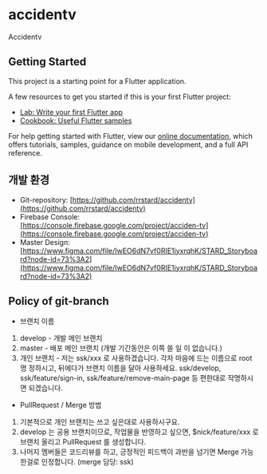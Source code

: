# accidentv

Accidentv

## Getting Started

This project is a starting point for a Flutter application.

A few resources to get you started if this is your first Flutter project:

- [Lab: Write your first Flutter app](https://flutter.dev/docs/get-started/codelab)
- [Cookbook: Useful Flutter samples](https://flutter.dev/docs/cookbook)

For help getting started with Flutter, view our
[online documentation](https://flutter.dev/docs), which offers tutorials,
samples, guidance on mobile development, and a full API reference.

## 개발 환경
- Git-repository: [https://github.com/rrstard/accidentv](https://github.com/rrstard/accidentv)
- Firebase Console: [https://console.firebase.google.com/project/acciden-tv](https://console.firebase.google.com/project/acciden-tv)
- Master Design: [https://www.figma.com/file/IwEO6dN7vf0RIE1iyxrqhK/STARD_Storyboard?node-id=73%3A2](https://www.figma.com/file/IwEO6dN7vf0RIE1iyxrqhK/STARD_Storyboard?node-id=73%3A2)

## Policy of git-branch 
- 브랜치 이름
1. develop - 개발 메인 브랜치
1. master - 배포 메인 브랜치 (개발 기간동안은 이쪽 쓸 일 이 없습니다.)
1. 개인 브랜치 - 저는 ssk/xxx 로 사용하겠습니다. 각자 마음에 드는 이름으로 root 명 정하시고, 뒤에다가 브랜치 이름을 달아 사용하세요.
ssk/develop, ssk/feature/sign-in, ssk/feature/remove-main-page 등 편한대로 작명하시면 되겠습니다.

- PullRequest / Merge 방법
1. 기본적으로 개인 브랜치는 쓰고 싶은대로 사용하시구요.
1. develop 는 공용 브랜치이므로, 작업물을 반영하고 싶으면, $nick/feature/xxx 로 브랜치 올리고 PullRequest 를 생성합니다.
1. 나머지 멤버들은 코드리뷰를 하고, 긍정적인 피드백이 과반을 넘기면 Merge 가능한걸로 인정합니다. (merge 담당: ssk)
